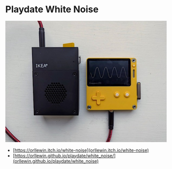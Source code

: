 # Playdate White Noise

![](white_noise_with_frekvens.jpeg)

* [https://orllewin.itch.io/white-noise](orllewin.itch.io/white-noise)
* [https://orllewin.github.io/playdate/white_noise/](orllewin.github.io/playdate/white_noise)
